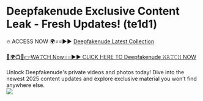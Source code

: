 # Deepfakenude Exclusive Content Leak - Fresh Updates! (te1d1)

🔥 ACCESS NOW 🌍==►► <a href="https://tinyurl.com/yc657z5k" rel="nofollow">Deepfakenude Latest Collection</a>
<br><br>
[🔴🌍📺📱👉WA𝚃CH Now==►► CLICK HERE TO Deepfakenude 𝚆𝙰𝚃𝙲𝙷 NOW](https://tinyurl.com/yc657z5k)
<br><br>
Unlock Deepfakenude's private videos and photos today! Dive into the newest 2025 content updates and explore exclusive material you won’t find anywhere else.
<br>
<a href="https://tinyurl.com/yc657z5k" rel="nofollow" data-target="animated-image.originalLink"><img src="https://camo.githubusercontent.com/8a4f000d20f83aca3bf7ec5f350d767afa0574a8a352519fd8cfa583a6f93a33/68747470733a2f2f692e696d6775722e636f6d2f644a486b345a712e676966" data-canonical-src="https://i.imgur.com/dJHk4Zq.gif" style="max-width: 100%; display: inline-block;" data-target="animated-image.originalImage"></a>
<br>
